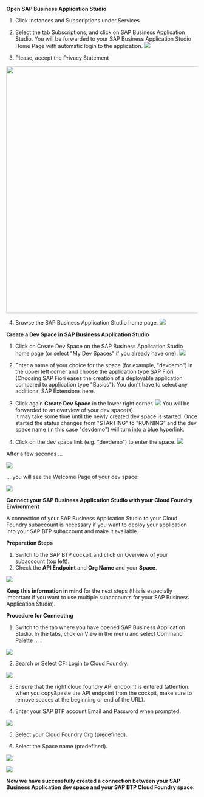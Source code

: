 
**Open SAP Business Application Studio**

1. Click Instances and Subscriptions under Services

2. Select the tab Subscriptions, and click on SAP Business Application Studio. You will be forwarded to your SAP Business Application Studio Home Page with automatic login to the application.
![](/exercises/images/Open_BAS.png)

3. Please, accept the Privacy Statement

<img src="/exercises/images/BAS_Privacy_Statment.png" width="650">

4. Browse the SAP Business Application Studio home page.
![](/exercises/images/Browse_BAS.png)


**Create a Dev Space in SAP Business Application Studio**

1. Click on Create Dev Space on the SAP Business Application Studio home page (or select "My Dev Spaces" if you already have one).
![](/exercises/images/Create_Dev_Space.png)


2. Enter a name of your choice for the space (for example, "devdemo") in the upper left corner and choose the application type SAP Fiori (Choosing SAP Fiori eases the creation of a deployable application compared to application type "Basics"). You don't have to select any additional SAP Extensions here. 

3. Click again **Create Dev Space** in the lower right corner. 
![](/exercises/images/Create_New_Dev_Space.png)
You will be forwarded to an overview of your dev space(s).<br />
It may take some time until the newly created dev space is started. Once started the status changes from "STARTING" to "RUNNING” and the dev space name (in this case "devdemo") will turn into a blue hyperlink.

4. Click on the dev space link (e.g. "devdemo") to enter the space.
 ![](/exercises/images/Start_Devspace.png)

After a few seconds ...

 ![](/exercises/images/Start_BAS.png)

... you will see the Welcome Page of your dev space:

 ![](/exercises/images/BAS_initial.png)

**Connect your SAP Business Application Studio with your Cloud Foundry Environment**

A connection of your SAP Business Application Studio to your Cloud Foundry subaccount is necessary if you want to deploy your application into your SAP BTP subaccount and make it available. 

**Preparation Steps** 

1. Switch to the SAP BTP cockpit and click on Overview of your subaccount (top left).
2. Check the **API Endpoint** and **Org Name** and your **Space**.

 ![](/exercises/images/API_Endpoint.png)
 

**Keep this information in mind** for the next steps (this is especially important if you want to use multiple subaccounts for your SAP Business Application Studio).

 

**Procedure for Connecting**

1. Switch to the tab where you have opened SAP Business Application Studio. In the tabs, click on View in the menu and select Command Palette ... .

 ![](/exercises/images/Command_Palette.png)

2. Search or Select CF: Login to Cloud Foundry.

 ![](/exercises/images/Login_CF.png)
 
3. Ensure that the right cloud foundry API endpoint is entered (attention: when you copy&paste the API endpoint from the cockpit, make sure to remove spaces at the beginning or end of the URL).

4. Enter your SAP BTP account Email and Password when prompted. 

 ![](/exercises/images/Enter_email.png)

5. Select your Cloud Foundry Org (predefined).

6. Select the Space name (predefined).

 ![](/exercises/images/CF_Target.png)

 ![](/exercises/images/Logged_in.png)

**Now we have successfully created a connection between your SAP Business Application dev space and your SAP BTP Cloud Foundry space.**
 

 
